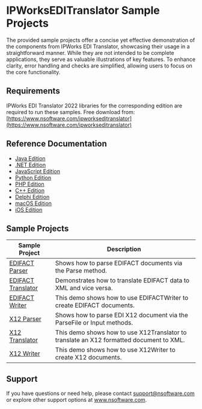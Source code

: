 # IPWorksEDITranslator Sample Projects
The provided sample projects offer a concise yet effective demonstration of the components from IPWorks EDI Translator, showcasing their usage in a straightforward manner. While they are not intended to be complete applications, they serve as valuable illustrations of key features. To enhance clarity, error handling and checks are simplified, allowing users to focus on the core functionality.

## Requirements
IPWorks EDI Translator 2022 libraries for the corresponding edition are required to run these samples.  Free download from: [https://www.nsoftware.com/ipworkseditranslator](https://www.nsoftware.com/ipworkseditranslator)

## Reference Documentation
* [Java Edition](https://cdn.nsoftware.com/help/BKH/java/)
* [.NET Edition](https://cdn.nsoftware.com/help/BKH/cs/)
* [JavaScript Edition](https://cdn.nsoftware.com/help/BKH/js/)
* [Python Edition](https://cdn.nsoftware.com/help/BKH/py/)
* [PHP Edition](https://cdn.nsoftware.com/help/BKH/php/)
* [C++ Edition](https://cdn.nsoftware.com/help/BKH/cpp/)
* [Delphi Edition](https://cdn.nsoftware.com/help/BKH/dlp/)
* [macOS Edition](https://cdn.nsoftware.com/help/BKH/mac/)
* [iOS Edition](https://cdn.nsoftware.com/help/BKH/mac/)

## Sample Projects
| Sample Project | Description |
| --- | --- |
| [EDIFACT Parser](./IPWorks%20EDI%20Translator%20Samples/EDIFACT%20Parser) | Shows how to parse EDIFACT documents via the Parse method. |
| [EDIFACT Translator](./IPWorks%20EDI%20Translator%20Samples/EDIFACT%20Translator) | Demonstrates how to translate EDIFACT data to XML and vice versa. |
| [EDIFACT Writer](./IPWorks%20EDI%20Translator%20Samples/EDIFACT%20Writer) | This demo shows how to use EDIFACTWriter to create EDIFACT documents. |
| [X12 Parser](./IPWorks%20EDI%20Translator%20Samples/X12%20Parser) | Shows how to parse EDI X12 document via the ParseFile or Input methods. |
| [X12 Translator](./IPWorks%20EDI%20Translator%20Samples/X12%20Translator) | This demo shows how to use X12Translator to translate an X12 formatted document to XML. |
| [X12 Writer](./IPWorks%20EDI%20Translator%20Samples/X12%20Writer) | This demo shows how to use X12Writer to create X12 documents. |

## Support
If you have questions or need help, please contact support@nsoftware.com or explore other support options 
at www.nsoftware.com.
